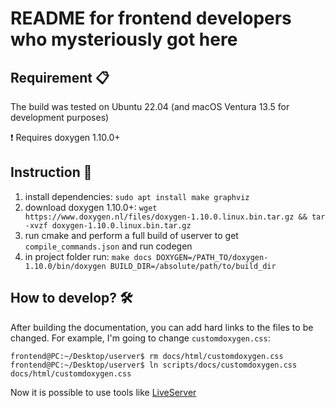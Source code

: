 # README for frontend developers who mysteriously got here

## Requirement 📋

The build was tested on Ubuntu 22.04 (and macOS Ventura 13.5 for development purposes)

❗️ Requires doxygen 1.10.0+

## Instruction 🧾

1. install dependencies: `sudo apt install make graphviz`
2. download doxygen 1.10.0+: `wget https://www.doxygen.nl/files/doxygen-1.10.0.linux.bin.tar.gz && tar -xvzf doxygen-1.10.0.linux.bin.tar.gz`
3. run cmake and perform a full build of userver to get `compile_commands.json` and run codegen
4. in project folder run: `make docs DOXYGEN=/PATH_TO/doxygen-1.10.0/bin/doxygen BUILD_DIR=/absolute/path/to/build_dir`

## How to develop? 🛠️

After building the documentation, you can add hard links to the files to be changed. For example, I'm going to change `customdoxygen.css`:

```
frontend@PC:~/Desktop/userver$ rm docs/html/customdoxygen.css
frontend@PC:~/Desktop/userver$ ln scripts/docs/customdoxygen.css docs/html/customdoxygen.css
```

Now it is possible to use tools like [LiveServer](https://marketplace.visualstudio.com/items?itemName=ritwickdey.LiveServer)
